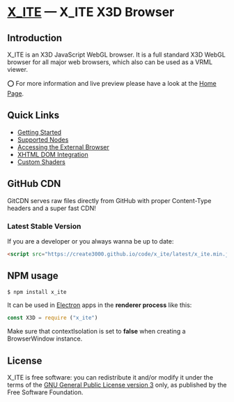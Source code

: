 # [X_ITE](https://create3000.github.io/x_ite/) — X_ITE X3D Browser

## Introduction

X_ITE is an X3D JavaScript WebGL browser. It is a full standard X3D WebGL browser for all major web browsers, which also can be used as a VRML viewer.

⭕ For more information and live preview please have a look at the [Home Page](https://create3000.github.io/x_ite/).

## Quick Links

* [Getting Started](https://create3000.github.io/x_ite/)
* [Supported Nodes](https://create3000.github.io/x_ite/Supported-Nodes.html)
* [Accessing the External Browser](https://create3000.github.io/x_ite/Accessing-the-External-Browser.html)
* [XHTML DOM Integration](https://create3000.github.io/x_ite/XHTML-DOM-Integration.html)
* [Custom Shaders](https://create3000.github.io/x_ite/Custom-Shaders.html)

## GitHub CDN

GitCDN serves raw files directly from GitHub with proper Content-Type headers and a super fast CDN!

### Latest Stable Version

If you are a developer or you always wanna be up to date:

```html
<script src="https://create3000.github.io/code/x_ite/latest/x_ite.min.js"></script>
```

## NPM usage

```sh
$ npm install x_ite
```

It can be used in [Electron](https://www.electronjs.org) apps in the **renderer process** like this:

```js
const X3D = require ("x_ite")
```

Make sure that contextIsolation is set to **false** when creating a BrowserWindow instance.

## License

X_ITE is free software: you can redistribute it and/or modify it under the terms of the [GNU General Public License version 3](LICENSE.md) only, as published by the Free Software Foundation.

